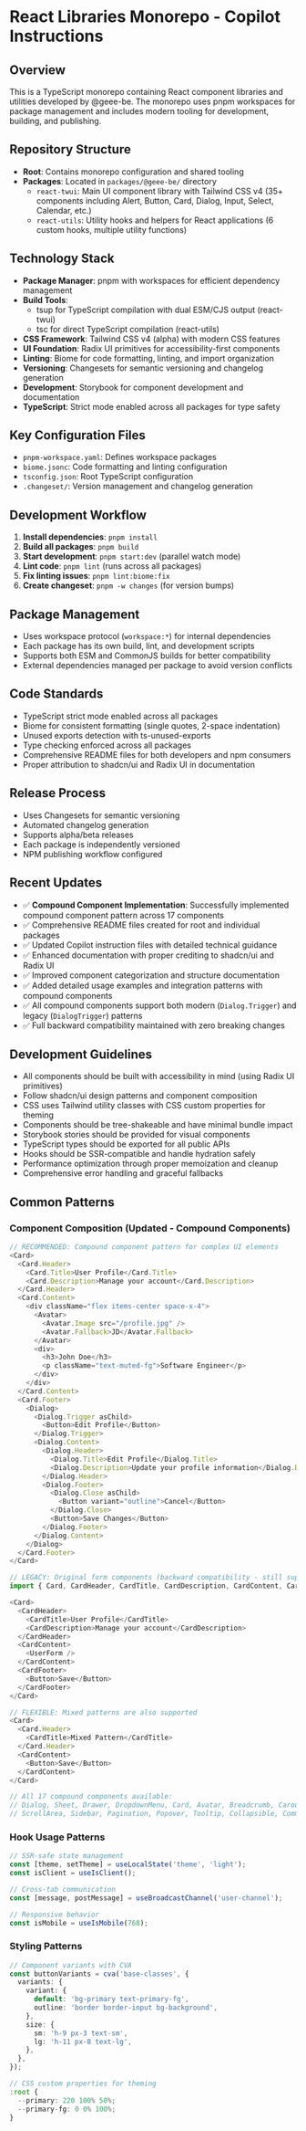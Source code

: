 # React Libraries Monorepo - Copilot Instructions

## Overview
This is a TypeScript monorepo containing React component libraries and utilities developed by @geee-be. The monorepo uses pnpm workspaces for package management and includes modern tooling for development, building, and publishing.

## Repository Structure
- **Root**: Contains monorepo configuration and shared tooling
- **Packages**: Located in `packages/@geee-be/` directory
  - `react-twui`: Main UI component library with Tailwind CSS v4 (35+ components including Alert, Button, Card, Dialog, Input, Select, Calendar, etc.)
  - `react-utils`: Utility hooks and helpers for React applications (6 custom hooks, multiple utility functions)

## Technology Stack
- **Package Manager**: pnpm with workspaces for efficient dependency management
- **Build Tools**:
  - tsup for TypeScript compilation with dual ESM/CJS output (react-twui)
  - tsc for direct TypeScript compilation (react-utils)
- **CSS Framework**: Tailwind CSS v4 (alpha) with modern CSS features
- **UI Foundation**: Radix UI primitives for accessibility-first components
- **Linting**: Biome for code formatting, linting, and import organization
- **Versioning**: Changesets for semantic versioning and changelog generation
- **Development**: Storybook for component development and documentation
- **TypeScript**: Strict mode enabled across all packages for type safety

## Key Configuration Files
- `pnpm-workspace.yaml`: Defines workspace packages
- `biome.jsonc`: Code formatting and linting configuration
- `tsconfig.json`: Root TypeScript configuration
- `.changeset/`: Version management and changelog generation

## Development Workflow
1. **Install dependencies**: `pnpm install`
2. **Build all packages**: `pnpm build`
3. **Start development**: `pnpm start:dev` (parallel watch mode)
4. **Lint code**: `pnpm lint` (runs across all packages)
5. **Fix linting issues**: `pnpm lint:biome:fix`
6. **Create changeset**: `pnpm -w changes` (for version bumps)

## Package Management
- Uses workspace protocol (`workspace:*`) for internal dependencies
- Each package has its own build, lint, and development scripts
- Supports both ESM and CommonJS builds for better compatibility
- External dependencies managed per package to avoid version conflicts

## Code Standards
- TypeScript strict mode enabled across all packages
- Biome for consistent formatting (single quotes, 2-space indentation)
- Unused exports detection with ts-unused-exports
- Type checking enforced across all packages
- Comprehensive README files for both developers and npm consumers
- Proper attribution to shadcn/ui and Radix UI in documentation

## Release Process
- Uses Changesets for semantic versioning
- Automated changelog generation
- Supports alpha/beta releases
- Each package is independently versioned
- NPM publishing workflow configured

## Recent Updates
- ✅ **Compound Component Implementation**: Successfully implemented compound component pattern across 17 components
- ✅ Comprehensive README files created for root and individual packages
- ✅ Updated Copilot instruction files with detailed technical guidance
- ✅ Enhanced documentation with proper crediting to shadcn/ui and Radix UI
- ✅ Improved component categorization and structure documentation
- ✅ Added detailed usage examples and integration patterns with compound components
- ✅ All compound components support both modern (`Dialog.Trigger`) and legacy (`DialogTrigger`) patterns
- ✅ Full backward compatibility maintained with zero breaking changes

## Development Guidelines
- All components should be built with accessibility in mind (using Radix UI primitives)
- Follow shadcn/ui design patterns and component composition
- CSS uses Tailwind utility classes with CSS custom properties for theming
- Components should be tree-shakeable and have minimal bundle impact
- Storybook stories should be provided for visual components
- TypeScript types should be exported for all public APIs
- Hooks should be SSR-compatible and handle hydration safely
- Performance optimization through proper memoization and cleanup
- Comprehensive error handling and graceful fallbacks

## Common Patterns

### Component Composition (Updated - Compound Components)
```typescript
// RECOMMENDED: Compound component pattern for complex UI elements
<Card>
  <Card.Header>
    <Card.Title>User Profile</Card.Title>
    <Card.Description>Manage your account</Card.Description>
  </Card.Header>
  <Card.Content>
    <div className="flex items-center space-x-4">
      <Avatar>
        <Avatar.Image src="/profile.jpg" />
        <Avatar.Fallback>JD</Avatar.Fallback>
      </Avatar>
      <div>
        <h3>John Doe</h3>
        <p className="text-muted-fg">Software Engineer</p>
      </div>
    </div>
  </Card.Content>
  <Card.Footer>
    <Dialog>
      <Dialog.Trigger asChild>
        <Button>Edit Profile</Button>
      </Dialog.Trigger>
      <Dialog.Content>
        <Dialog.Header>
          <Dialog.Title>Edit Profile</Dialog.Title>
          <Dialog.Description>Update your profile information</Dialog.Description>
        </Dialog.Header>
        <Dialog.Footer>
          <Dialog.Close asChild>
            <Button variant="outline">Cancel</Button>
          </Dialog.Close>
          <Button>Save Changes</Button>
        </Dialog.Footer>
      </Dialog.Content>
    </Dialog>
  </Card.Footer>
</Card>

// LEGACY: Original form components (backward compatibility - still supported)
import { Card, CardHeader, CardTitle, CardDescription, CardContent, CardFooter } from '@geee-be/react-twui';

<Card>
  <CardHeader>
    <CardTitle>User Profile</CardTitle>
    <CardDescription>Manage your account</CardDescription>
  </CardHeader>
  <CardContent>
    <UserForm />
  </CardContent>
  <CardFooter>
    <Button>Save</Button>
  </CardFooter>
</Card>

// FLEXIBLE: Mixed patterns are also supported
<Card>
  <Card.Header>
    <CardTitle>Mixed Pattern</CardTitle>
  </Card.Header>
  <CardContent>
    <Button>Save</Button>
  </CardContent>
</Card>

// All 17 compound components available:
// Dialog, Sheet, Drawer, DropdownMenu, Card, Avatar, Breadcrumb, Carousel,
// ScrollArea, Sidebar, Pagination, Popover, Tooltip, Collapsible, Command, InputOtp, Label
```

### Hook Usage Patterns
```typescript
// SSR-safe state management
const [theme, setTheme] = useLocalState('theme', 'light');
const isClient = useIsClient();

// Cross-tab communication
const [message, postMessage] = useBroadcastChannel('user-channel');

// Responsive behavior
const isMobile = useIsMobile(768);
```

### Styling Patterns
```typescript
// Component variants with CVA
const buttonVariants = cva('base-classes', {
  variants: {
    variant: {
      default: 'bg-primary text-primary-fg',
      outline: 'border border-input bg-background',
    },
    size: {
      sm: 'h-9 px-3 text-sm',
      lg: 'h-11 px-8 text-lg',
    },
  },
});

// CSS custom properties for theming
:root {
  --primary: 220 100% 50%;
  --primary-fg: 0 0% 100%;
}
```
